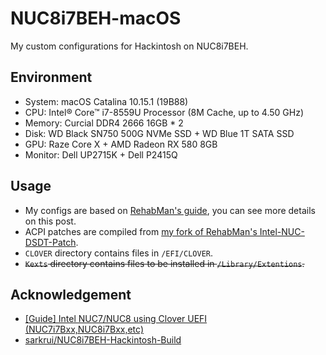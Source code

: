 # NUC8i7BEH-macOS
My custom configurations for Hackintosh on NUC8i7BEH.

## Environment

- System: macOS Catalina 10.15.1 (19B88)
- CPU: Intel® Core™ i7-8559U Processor (8M Cache, up to 4.50 GHz)
- Memory: Curcial DDR4 2666 16GB * 2
- Disk: WD Black SN750 500G NVMe SSD + WD Blue 1T SATA SSD
- GPU: Raze Core X + AMD Radeon RX 580 8GB
- Monitor: Dell UP2715K + Dell P2415Q

## Usage

- My configs are based on [RehabMan's guide](https://www.tonymacx86.com/threads/guide-intel-nuc7-nuc8-using-clover-uefi-nuc7i7bxx-nuc8i7bxx-etc.261711/), you can see more details on this post.
- ACPI patches are compiled from [my fork of RehabMan's Intel-NUC-DSDT-Patch](https://github.com/corenel/Intel-NUC-DSDT-Patch).
- `CLOVER` directory contains files in `/EFI/CLOVER`.
- ~~`Kexts` directory contains files to be installed in `/Library/Extentions`.~~

## Acknowledgement

- [[Guide] Intel NUC7/NUC8 using Clover UEFI (NUC7i7Bxx,NUC8i7Bxx,etc)](https://www.tonymacx86.com/threads/guide-intel-nuc7-nuc8-using-clover-uefi-nuc7i7bxx-nuc8i7bxx-etc.261711/)
- [sarkrui/NUC8i7BEH-Hackintosh-Build](https://github.com/sarkrui/NUC8i7BEH-Hackintosh-Build)
